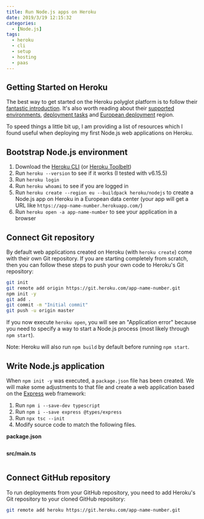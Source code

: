 ```yaml
---
title: Run Node.js apps on Heroku 
date: 2019/3/19 12:15:32
categories:
  - [Node.js]
tags:
  - heroku
  - cli
  - setup
  - hosting
  - paas
---
```


## Getting Started on Heroku

The best way to get started on the Heroku polyglot platform is to follow their [fantastic introduction](https://devcenter.heroku.com/articles/getting-started-with-nodejs#introduction). It's also worth reading about their [supported environments](https://devcenter.heroku.com/articles/buildpacks), [deployment tasks](https://devcenter.heroku.com/articles/procfile) and [European deployment](https://blog.heroku.com/europe-region) region.

To speed things a little bit up, I am providing a list of resources which I found useful when deploying my first Node.js web applications on Heroku.

## Bootstrap Node.js environment

1. Download the [Heroku CLI](https://devcenter.heroku.com/articles/heroku-cli) (or [Heroku Toolbelt](https://blog.heroku.com/the_heroku_toolbelt))
1. Run `heroku --version` to see if it works (I tested with v6.15.5)
1. Run `heroku login`
1. Run `heroku whoami` to see if you are logged in
1. Run `heroku create --region eu --buildpack heroku/nodejs` to create a Node.js app on Heroku in a European data center (your app will get a URL like `https://app-name-number.herokuapp.com/`)
1. Run `heroku open -a app-name-number` to see your application in a browser

## Connect Git repository

By default web applications created on Heroku (with `heroku create`) come with their own Git repository. If you are starting completely from scratch, then you can follow these steps to push your own code to Heroku's Git repository:

```bash
git init
git remote add origin https://git.heroku.com/app-name-number.git
npm init -y
git add .
git commit -m "Initial commit"
git push -u origin master
```

If you now execute `heroku open`, you will see an "Application error" because you need to specify a way to start a Node.js process (most likely through `npm start`). 

Note: Heroku will also run `npm build` by default before running `npm start`.

## Write Node.js application

When `npm init -y` was executed, a `package.json` file has been created. We will make some adjustments to that file and create a web application based on the [Express](http://expressjs.com/) web framework:

1. Run `npm i --save-dev typescript`
1. Run `npm i --save express @types/express`
1. Run `npx tsc --init`
1. Modify source code to match the following files.

**package.json**

```json
```

**src/main.ts**

```ts
```

## Connect GitHub repository

To run deployments from your GitHub repository, you need to add Heroku's Git repository to your cloned GitHub repository:

```bash
git remote add heroku https://git.heroku.com/app-name-number.git
``` 

